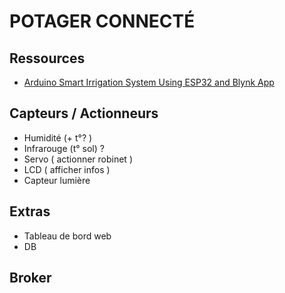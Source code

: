 # POTAGER CONNECTÉ

## Ressources
- [Arduino Smart Irrigation System Using ESP32 and Blynk App](https://circuitdigest.com/microcontroller-projects/smart-irrigation-system-using-esp32-and-blynk-app)

## Capteurs / Actionneurs
- Humidité (+ t°? )
- Infrarouge (t° sol) ?
- Servo ( actionner robinet )
- LCD ( afficher infos )
- Capteur lumière

## Extras 
- Tableau de bord web
- DB

## Broker
